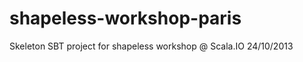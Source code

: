 shapeless-workshop-paris
========================

Skeleton SBT project for shapeless workshop @ Scala.IO 24/10/2013
